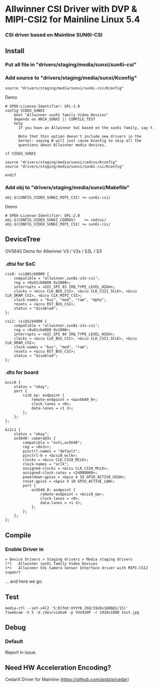 # Allwinner CSI Driver with DVP & MIPI-CSI2 for Mainline Linux 5.4
### CSI driver based on Mainline SUN6I-CSI

## Install

### Put all file in "drivers/staging/media/sunxi/sun6i-csi"

### Add source to "drivers/staging/media/sunxi/Kconfig"
```
source "drivers/staging/media/sunxi/sun6i-csi/Kconfig"
```
Demo
```
# SPDX-License-Identifier: GPL-2.0
config VIDEO_SUNXI
	bool "Allwinner sunXi family Video Devices"
	depends on ARCH_SUNXI || COMPILE_TEST
	help
	  If you have an Allwinner SoC based on the sunXi family, say Y.

	  Note that this option doesn't include new drivers in the
	  kernel: saying N will just cause Kconfig to skip all the
	  questions about Allwinner media devices.

if VIDEO_SUNXI

source "drivers/staging/media/sunxi/cedrus/Kconfig"
source "drivers/staging/media/sunxi/sun6i-csi/Kconfig"

endif
```

### Add obj to "drivers/staging/media/sunxi/Makefile"
```
obj-$(CONFIG_VIDEO_SUN6I_MIPI_CSI) += sun6i-csi/
```
Demo
```
# SPDX-License-Identifier: GPL-2.0
obj-$(CONFIG_VIDEO_SUNXI_CEDRUS)	+= cedrus/
obj-$(CONFIG_VIDEO_SUN6I_MIPI_CSI) += sun6i-csi/
```

## DeviceTree
OV5640 Demo for Allwinner V3 / V3s / S3L / S3
### .dtsi for SoC
```
csi0: csi@01cb0000 {
    compatible = "allwinner,sun8i-v3s-csi";
    reg = <0x01cb0000 0x3000>;
    interrupts = <GIC_SPI 83 IRQ_TYPE_LEVEL_HIGH>;
    clocks = <&ccu CLK_BUS_CSI>, <&ccu CLK_CSI1_SCLK>, <&ccu CLK_DRAM_CSI>, <&ccu CLK_MIPI_CSI>;
    clock-names = "bus", "mod", "ram", "dphy";
    resets = <&ccu RST_BUS_CSI>;
    status = "disabled";
};

csi1: csi@1cb4000 {
    compatible = "allwinner,sun8i-v3s-csi";
    reg = <0x01cb4000 0x1000>;
    interrupts = <GIC_SPI 84 IRQ_TYPE_LEVEL_HIGH>;
    clocks = <&ccu CLK_BUS_CSI>, <&ccu CLK_CSI1_SCLK>, <&ccu CLK_DRAM_CSI>;
    clock-names = "bus", "mod", "ram";
    resets = <&ccu RST_BUS_CSI>;
    status = "disabled";
};
```
### .dts for board
```
&csi0 {
    status = "okay";
    port {
        csi0_ep: endpoint {
            remote-endpoint = <&ov5640_0>;
            clock-lanes = <0>;
            data-lanes = <1 2>;
        };
    };
};

&i2c1 {
    status = "okay";
    ov5640: camera@3c {
        compatible = "ovti,ov5640";
        reg = <0x3c>;
        pinctrl-names = "default";
        pinctrl-0 = <&csi0_mclk>;
        clocks = <&ccu CLK_CSI0_MCLK>;
        clock-names = "xclk";
        assigned-clocks = <&ccu CLK_CSI0_MCLK>;
        assigned-clock-rates = <24000000>;
        powerdown-gpios = <&pio 4 19 GPIO_ACTIVE_HIGH>;
        reset-gpios = <&pio 4 18 GPIO_ACTIVE_LOW>;
        port {
            ov5640_0: endpoint {
                remote-endpoint = <&csi0_ep>;
                clock-lanes = <0>;
                data-lanes = <1 2>;
            };
        };
    };
};
```
## Compile
### Enable Driver in 
```
> Device Drivers > Staging drivers > Media staging drivers
[*]   Allwinner sunXi family Video Devices
<*>   Allwinner V3s Camera Sensor Interface driver with MIPI-CSI2 support
```
... and here we go.

## Test
```
media-ctl --set-v4l2 '5:0[fmt:UYVY8_2X8/1920x1080@1/15]'
fswebcam -S 5 -d /dev/video0 -p YUV420P -r 1920x1080 test.jpg
```

## Debug
### Default
Report in issue.

## Need HW Acceleration Encoding?
CedarX Driver for Mainline (https://github.com/aodzip/cedar)
